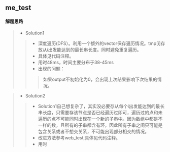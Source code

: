 ## me_test
#### 解题思路  

>* Solution1
>>* 深度遍历(DFS）。利用一个额外的vector保存遍历情况。tmp[i]存放从i出发能达到的最长串长度。同时避免重复遍历。
>>* 具体见代码注释。
>>* 用时48ms，时间主要分布于38-45ms
>>* 出现的问题：
>>> 如果output不初始化为0，会出现上次结果影响下次结果的情况。

>* Solution2
>>* Solution1自己想复杂了，其实没必要存从每个i出发能达到的最长串长度，只需要存该节点是否已经遍历过即可，遍历过的点和未遍历的点不可能同时出现在一个新的子串中。因为数组中都是不一样的数，且所有的子串都含有环，因此所有子串之间只可能是包含关系或者不想交关系，不可能出现部分相交的情况。
>>* 改进方法参考web_test,具体见代码注释。
>>* 用时
